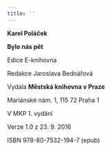 ```yaml
---
title: ''
---
```


**Karel Poláček**

**Bylo nás pět**

Edice E-knihovna

Redakce Jaroslava Bednářová

Vydala **Městská knihovna v Praze**

Mariánské nám. 1, 115 72 Praha 1

V MKP 1. vydání

Verze 1.0 z 23. 9. 2016

ISBN 978-80-7532-194-7 (epub)
